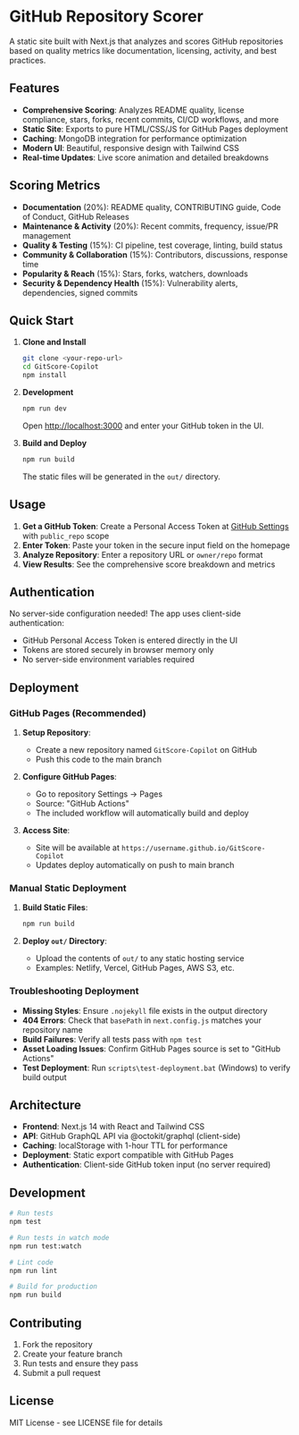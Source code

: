 # GitHub Repository Scorer

A static site built with Next.js that analyzes and scores GitHub repositories based on quality metrics like documentation, licensing, activity, and best practices.

## Features

-   **Comprehensive Scoring**: Analyzes README quality, license compliance, stars, forks, recent commits, CI/CD workflows, and more
-   **Static Site**: Exports to pure HTML/CSS/JS for GitHub Pages deployment
-   **Caching**: MongoDB integration for performance optimization
-   **Modern UI**: Beautiful, responsive design with Tailwind CSS
-   **Real-time Updates**: Live score animation and detailed breakdowns

## Scoring Metrics

-   **Documentation** (20%): README quality, CONTRIBUTING guide, Code of Conduct, GitHub Releases
-   **Maintenance & Activity** (20%): Recent commits, frequency, issue/PR management
-   **Quality & Testing** (15%): CI pipeline, test coverage, linting, build status
-   **Community & Collaboration** (15%): Contributors, discussions, response time
-   **Popularity & Reach** (15%): Stars, forks, watchers, downloads
-   **Security & Dependency Health** (15%): Vulnerability alerts, dependencies, signed commits

## Quick Start

1. **Clone and Install**

    ```bash
    git clone <your-repo-url>
    cd GitScore-Copilot
    npm install
    ```

2. **Development**

    ```bash
    npm run dev
    ```

    Open [http://localhost:3000](http://localhost:3000) and enter your GitHub token in the UI.

3. **Build and Deploy**
    ```bash
    npm run build
    ```
    The static files will be generated in the `out/` directory.

## Usage

1. **Get a GitHub Token**: Create a Personal Access Token at [GitHub Settings](https://github.com/settings/tokens) with `public_repo` scope
2. **Enter Token**: Paste your token in the secure input field on the homepage
3. **Analyze Repository**: Enter a repository URL or `owner/repo` format
4. **View Results**: See the comprehensive score breakdown and metrics

## Authentication

No server-side configuration needed! The app uses client-side authentication:

-   GitHub Personal Access Token is entered directly in the UI
-   Tokens are stored securely in browser memory only
-   No server-side environment variables required

## Deployment

### GitHub Pages (Recommended)

1. **Setup Repository**:

    - Create a new repository named `GitScore-Copilot` on GitHub
    - Push this code to the main branch

2. **Configure GitHub Pages**:

    - Go to repository Settings → Pages
    - Source: "GitHub Actions"
    - The included workflow will automatically build and deploy

3. **Access Site**:
    - Site will be available at `https://username.github.io/GitScore-Copilot`
    - Updates deploy automatically on push to main branch

### Manual Static Deployment

1. **Build Static Files**:

    ```bash
    npm run build
    ```

2. **Deploy `out/` Directory**:
    - Upload the contents of `out/` to any static hosting service
    - Examples: Netlify, Vercel, GitHub Pages, AWS S3, etc.

### Troubleshooting Deployment

- **Missing Styles**: Ensure `.nojekyll` file exists in the output directory
- **404 Errors**: Check that `basePath` in `next.config.js` matches your repository name
- **Build Failures**: Verify all tests pass with `npm test`
- **Asset Loading Issues**: Confirm GitHub Pages source is set to "GitHub Actions"
- **Test Deployment**: Run `scripts\test-deployment.bat` (Windows) to verify build output

## Architecture

-   **Frontend**: Next.js 14 with React and Tailwind CSS
-   **API**: GitHub GraphQL API via @octokit/graphql (client-side)
-   **Caching**: localStorage with 1-hour TTL for performance
-   **Deployment**: Static export compatible with GitHub Pages
-   **Authentication**: Client-side GitHub token input (no server required)

## Development

```bash
# Run tests
npm test

# Run tests in watch mode
npm run test:watch

# Lint code
npm run lint

# Build for production
npm run build
```

## Contributing

1. Fork the repository
2. Create your feature branch
3. Run tests and ensure they pass
4. Submit a pull request

## License

MIT License - see LICENSE file for details
